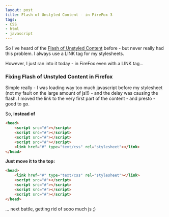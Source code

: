 ```yaml
---
layout: post
title: Flash of Unstyled Content - in FireFox 3
tags:
- CSS
- html
- javascript
---
```


So I've heard of the [Flash of Unstyled Content](http://bluerobot.com/web/css/fouc.asp/) before - but never really had this problem.  I always use a LINK tag for my stylesheets.

However, I just ran into it today - in FireFox even with a LINK tag...

### Fixing Flash of Unstyled Content in Firefox

Simple really - I was loading way too much javascript before my stylesheet (not my fault on the large amount of js!!) - and the delay was causing the flash.  I moved the link to the very first part of the content - and presto - good to go.

So, **instead of**
    
```html
<head>
    <script src="#"></script>
    <script src="#"></script>
    <script src="#"></script>
    <script src="#"></script>
    <link href="#" type="text/css" rel="stylesheet"></link>
</head>
```
    

**Just move it to the top:**

    
```html
<head>
    <link href="#" type="text/css" rel="stylesheet"></link>
    <script src="#"></script>
    <script src="#"></script>
    <script src="#"></script>
    <script src="#"></script>
</head>
```
    
... next battle, getting rid of sooo much js ;)
